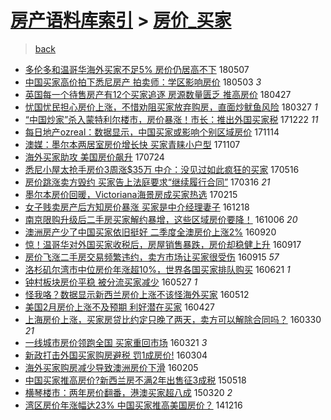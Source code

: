[房产语料库索引](../../README.md)  > [房价_买家](房价_买家.md)
====
> [back](../README.md)

- [多伦多和温哥华海外买家不足5% 房价仍居高不下](http://jkwz.applinzi.com/ittc/7100289742296056842.html#%E5%A4%9A%E4%BC%A6%E5%A4%9A%E5%92%8C%E6%B8%A9%E5%93%A5%E5%8D%8E%E6%B5%B7%E5%A4%96%E4%B9%B0%E5%AE%B6%E4%B8%8D%E8%B6%B35%25+%E6%88%BF%E4%BB%B7%E4%BB%8D%E5%B1%85%E9%AB%98%E4%B8%8D%E4%B8%8B) 180507  
- [中国买家高价拍下悉尼房产 拍卖师：学区影响房价](http://jkwz.applinzi.com/ittc/7098798925203112976.html#%E4%B8%AD%E5%9B%BD%E4%B9%B0%E5%AE%B6%E9%AB%98%E4%BB%B7%E6%8B%8D%E4%B8%8B%E6%82%89%E5%B0%BC%E6%88%BF%E4%BA%A7+%E6%8B%8D%E5%8D%96%E5%B8%88%EF%BC%9A%E5%AD%A6%E5%8C%BA%E5%BD%B1%E5%93%8D%E6%88%BF%E4%BB%B7) 180503 *3* 
- [英国每一个待售房产有12个买家追逐 房源数量匮乏 推高房价](http://jkwz.applinzi.com/ittc/7096250347393909770.html#%E8%8B%B1%E5%9B%BD%E6%AF%8F%E4%B8%80%E4%B8%AA%E5%BE%85%E5%94%AE%E6%88%BF%E4%BA%A7%E6%9C%8912%E4%B8%AA%E4%B9%B0%E5%AE%B6%E8%BF%BD%E9%80%90+%E6%88%BF%E6%BA%90%E6%95%B0%E9%87%8F%E5%8C%AE%E4%B9%8F+%E6%8E%A8%E9%AB%98%E6%88%BF%E4%BB%B7) 180427  
- [忧国忧民担心房价上涨，不惜劝阻买家放弃购房，直面炒鱿鱼风险](http://jkwz.applinzi.com/ittc/7031022107096515601.html#%E5%BF%A7%E5%9B%BD%E5%BF%A7%E6%B0%91%E6%8B%85%E5%BF%83%E6%88%BF%E4%BB%B7%E4%B8%8A%E6%B6%A8%EF%BC%8C%E4%B8%8D%E6%83%9C%E5%8A%9D%E9%98%BB%E4%B9%B0%E5%AE%B6%E6%94%BE%E5%BC%83%E8%B4%AD%E6%88%BF%EF%BC%8C%E7%9B%B4%E9%9D%A2%E7%82%92%E9%B1%BF%E9%B1%BC%E9%A3%8E%E9%99%A9) 180327 *1* 
- [“中国炒家”杀入蒙特利尔楼市，房价暴涨！市长：推出外国买家税](http://jkwz.applinzi.com/ittc/7049877218191213584.html#%E2%80%9C%E4%B8%AD%E5%9B%BD%E7%82%92%E5%AE%B6%E2%80%9D%E6%9D%80%E5%85%A5%E8%92%99%E7%89%B9%E5%88%A9%E5%B0%94%E6%A5%BC%E5%B8%82%EF%BC%8C%E6%88%BF%E4%BB%B7%E6%9A%B4%E6%B6%A8%EF%BC%81%E5%B8%82%E9%95%BF%EF%BC%9A%E6%8E%A8%E5%87%BA%E5%A4%96%E5%9B%BD%E4%B9%B0%E5%AE%B6%E7%A8%8E) 171222 *11* 
- [每日地产ozreal：数据显示，中国买家或影响个别区域房价](http://jkwz.applinzi.com/ittc/7035681447241843729.html#%E6%AF%8F%E6%97%A5%E5%9C%B0%E4%BA%A7ozreal%EF%BC%9A%E6%95%B0%E6%8D%AE%E6%98%BE%E7%A4%BA%EF%BC%8C%E4%B8%AD%E5%9B%BD%E4%B9%B0%E5%AE%B6%E6%88%96%E5%BD%B1%E5%93%8D%E4%B8%AA%E5%88%AB%E5%8C%BA%E5%9F%9F%E6%88%BF%E4%BB%B7) 171114  
- [澳媒：墨尔本两居室房价增长快 买家青睐小户型](http://jkwz.applinzi.com/ittc/7033145712781558801.html#%E6%BE%B3%E5%AA%92%EF%BC%9A%E5%A2%A8%E5%B0%94%E6%9C%AC%E4%B8%A4%E5%B1%85%E5%AE%A4%E6%88%BF%E4%BB%B7%E5%A2%9E%E9%95%BF%E5%BF%AB+%E4%B9%B0%E5%AE%B6%E9%9D%92%E7%9D%90%E5%B0%8F%E6%88%B7%E5%9E%8B) 171107  
- [海外买家助攻 美国房价飙升](http://jkwz.applinzi.com/ittc/6993807216183084048.html#%E6%B5%B7%E5%A4%96%E4%B9%B0%E5%AE%B6%E5%8A%A9%E6%94%BB+%E7%BE%8E%E5%9B%BD%E6%88%BF%E4%BB%B7%E9%A3%99%E5%8D%87) 170724  
- [悉尼小屋太抢手房价3周涨$35万 中介：没见过如此疯狂的买家](http://jkwz.applinzi.com/ittc/6968195828932936708.html#%E6%82%89%E5%B0%BC%E5%B0%8F%E5%B1%8B%E5%A4%AA%E6%8A%A2%E6%89%8B%E6%88%BF%E4%BB%B73%E5%91%A8%E6%B6%A8%2435%E4%B8%87+%E4%B8%AD%E4%BB%8B%EF%BC%9A%E6%B2%A1%E8%A7%81%E8%BF%87%E5%A6%82%E6%AD%A4%E7%96%AF%E7%8B%82%E7%9A%84%E4%B9%B0%E5%AE%B6) 170516  
- [房价跳涨卖方毁约 买家告上法庭要求“继续履行合同”](http://jkwz.applinzi.com/ittc/6945674538410050565.html#%E6%88%BF%E4%BB%B7%E8%B7%B3%E6%B6%A8%E5%8D%96%E6%96%B9%E6%AF%81%E7%BA%A6+%E4%B9%B0%E5%AE%B6%E5%91%8A%E4%B8%8A%E6%B3%95%E5%BA%AD%E8%A6%81%E6%B1%82%E2%80%9C%E7%BB%A7%E7%BB%AD%E5%B1%A5%E8%A1%8C%E5%90%88%E5%90%8C%E2%80%9D) 170316 *21* 
- [墨尔本房价回暖，Victoriana海景房成买家热选](http://jkwz.applinzi.com/ittc/6934914781353083908.html#%E5%A2%A8%E5%B0%94%E6%9C%AC%E6%88%BF%E4%BB%B7%E5%9B%9E%E6%9A%96%EF%BC%8CVictoriana%E6%B5%B7%E6%99%AF%E6%88%BF%E6%88%90%E4%B9%B0%E5%AE%B6%E7%83%AD%E9%80%89) 170215  
- [女子贱卖房产后方知房价暴涨 买家是中介经理妻子](http://jkwz.applinzi.com/ittc/6913046554247431173.html#%E5%A5%B3%E5%AD%90%E8%B4%B1%E5%8D%96%E6%88%BF%E4%BA%A7%E5%90%8E%E6%96%B9%E7%9F%A5%E6%88%BF%E4%BB%B7%E6%9A%B4%E6%B6%A8+%E4%B9%B0%E5%AE%B6%E6%98%AF%E4%B8%AD%E4%BB%8B%E7%BB%8F%E7%90%86%E5%A6%BB%E5%AD%90) 161218  
- [南京限购升级后二手房买家解约暴增，这些区域房价要降！](http://jkwz.applinzi.com/ittc/6885855713338852357.html#%E5%8D%97%E4%BA%AC%E9%99%90%E8%B4%AD%E5%8D%87%E7%BA%A7%E5%90%8E%E4%BA%8C%E6%89%8B%E6%88%BF%E4%B9%B0%E5%AE%B6%E8%A7%A3%E7%BA%A6%E6%9A%B4%E5%A2%9E%EF%BC%8C%E8%BF%99%E4%BA%9B%E5%8C%BA%E5%9F%9F%E6%88%BF%E4%BB%B7%E8%A6%81%E9%99%8D%EF%BC%81) 161006 *20* 
- [澳洲房产少了中国买家依旧挺好 二季度全澳房价上涨2%](http://jkwz.applinzi.com/ittc/6879968256055575557.html#%E6%BE%B3%E6%B4%B2%E6%88%BF%E4%BA%A7%E5%B0%91%E4%BA%86%E4%B8%AD%E5%9B%BD%E4%B9%B0%E5%AE%B6%E4%BE%9D%E6%97%A7%E6%8C%BA%E5%A5%BD+%E4%BA%8C%E5%AD%A3%E5%BA%A6%E5%85%A8%E6%BE%B3%E6%88%BF%E4%BB%B7%E4%B8%8A%E6%B6%A82%25) 160920  
- [惊！温哥华对外国买家收税后，房屋销售暴跌，房价却稳健上升](http://jkwz.applinzi.com/ittc/6878873025990099972.html#%E6%83%8A%EF%BC%81%E6%B8%A9%E5%93%A5%E5%8D%8E%E5%AF%B9%E5%A4%96%E5%9B%BD%E4%B9%B0%E5%AE%B6%E6%94%B6%E7%A8%8E%E5%90%8E%EF%BC%8C%E6%88%BF%E5%B1%8B%E9%94%80%E5%94%AE%E6%9A%B4%E8%B7%8C%EF%BC%8C%E6%88%BF%E4%BB%B7%E5%8D%B4%E7%A8%B3%E5%81%A5%E4%B8%8A%E5%8D%87) 160917  
- [房价飞涨二手房交易频繁违约，卖方市场让买家很受伤](http://jkwz.applinzi.com/ittc/6878199675869463556.html#%E6%88%BF%E4%BB%B7%E9%A3%9E%E6%B6%A8%E4%BA%8C%E6%89%8B%E6%88%BF%E4%BA%A4%E6%98%93%E9%A2%91%E7%B9%81%E8%BF%9D%E7%BA%A6%EF%BC%8C%E5%8D%96%E6%96%B9%E5%B8%82%E5%9C%BA%E8%AE%A9%E4%B9%B0%E5%AE%B6%E5%BE%88%E5%8F%97%E4%BC%A4) 160915 *57* 
- [洛杉矶尔湾市中位房价年涨超10%，世界各国买家排队购买](http://jkwz.applinzi.com/ittc/6846057533936239620.html#%E6%B4%9B%E6%9D%89%E7%9F%B6%E5%B0%94%E6%B9%BE%E5%B8%82%E4%B8%AD%E4%BD%8D%E6%88%BF%E4%BB%B7%E5%B9%B4%E6%B6%A8%E8%B6%8510%25%EF%BC%8C%E4%B8%96%E7%95%8C%E5%90%84%E5%9B%BD%E4%B9%B0%E5%AE%B6%E6%8E%92%E9%98%9F%E8%B4%AD%E4%B9%B0) 160621 *1* 
- [钟村板块房价平稳 被分流买家减少](http://jkwz.applinzi.com/ittc/6836770069476279300.html#%E9%92%9F%E6%9D%91%E6%9D%BF%E5%9D%97%E6%88%BF%E4%BB%B7%E5%B9%B3%E7%A8%B3+%E8%A2%AB%E5%88%86%E6%B5%81%E4%B9%B0%E5%AE%B6%E5%87%8F%E5%B0%91) 160527 *1* 
- [怪我咯？数据显示新西兰房价上涨不该怪海外买家](http://jkwz.applinzi.com/ittc/6831353205350728708.html#%E6%80%AA%E6%88%91%E5%92%AF%EF%BC%9F%E6%95%B0%E6%8D%AE%E6%98%BE%E7%A4%BA%E6%96%B0%E8%A5%BF%E5%85%B0%E6%88%BF%E4%BB%B7%E4%B8%8A%E6%B6%A8%E4%B8%8D%E8%AF%A5%E6%80%AA%E6%B5%B7%E5%A4%96%E4%B9%B0%E5%AE%B6) 160512  
- [美国2月房价上涨不及预期 利好潜在买家](http://jkwz.applinzi.com/ittc/6825551783195575301.html#%E7%BE%8E%E5%9B%BD2%E6%9C%88%E6%88%BF%E4%BB%B7%E4%B8%8A%E6%B6%A8%E4%B8%8D%E5%8F%8A%E9%A2%84%E6%9C%9F+%E5%88%A9%E5%A5%BD%E6%BD%9C%E5%9C%A8%E4%B9%B0%E5%AE%B6) 160427  
- [上海房价上涨，买家房贷比约定只晚了两天，卖方可以解除合同吗？](http://jkwz.applinzi.com/ittc/6815510418873123844.html#%E4%B8%8A%E6%B5%B7%E6%88%BF%E4%BB%B7%E4%B8%8A%E6%B6%A8%EF%BC%8C%E4%B9%B0%E5%AE%B6%E6%88%BF%E8%B4%B7%E6%AF%94%E7%BA%A6%E5%AE%9A%E5%8F%AA%E6%99%9A%E4%BA%86%E4%B8%A4%E5%A4%A9%EF%BC%8C%E5%8D%96%E6%96%B9%E5%8F%AF%E4%BB%A5%E8%A7%A3%E9%99%A4%E5%90%88%E5%90%8C%E5%90%97%EF%BC%9F) 160330 *21* 
- [一线城市房价领跑全国 买家重回市场](http://jkwz.applinzi.com/ittc/6812052892596831236.html#%E4%B8%80%E7%BA%BF%E5%9F%8E%E5%B8%82%E6%88%BF%E4%BB%B7%E9%A2%86%E8%B7%91%E5%85%A8%E5%9B%BD+%E4%B9%B0%E5%AE%B6%E9%87%8D%E5%9B%9E%E5%B8%82%E5%9C%BA) 160321 *3* 
- [新政打击外国买家购房避税 罚1成房价!](http://jkwz.applinzi.com/ittc/6805756275795166213.html#%E6%96%B0%E6%94%BF%E6%89%93%E5%87%BB%E5%A4%96%E5%9B%BD%E4%B9%B0%E5%AE%B6%E8%B4%AD%E6%88%BF%E9%81%BF%E7%A8%8E+%E7%BD%9A1%E6%88%90%E6%88%BF%E4%BB%B7%21) 160304  
- [海外买家购房减少导致澳洲房价下滑](http://jkwz.applinzi.com/ittc/6795296774713508869.html#%E6%B5%B7%E5%A4%96%E4%B9%B0%E5%AE%B6%E8%B4%AD%E6%88%BF%E5%87%8F%E5%B0%91%E5%AF%BC%E8%87%B4%E6%BE%B3%E6%B4%B2%E6%88%BF%E4%BB%B7%E4%B8%8B%E6%BB%91) 160205  
- [中国买家推高房价?新西兰房不满2年出售征3成税](http://jkwz.applinzi.com/ittc/547650611414650822.html#%E4%B8%AD%E5%9B%BD%E4%B9%B0%E5%AE%B6%E6%8E%A8%E9%AB%98%E6%88%BF%E4%BB%B7%3F%E6%96%B0%E8%A5%BF%E5%85%B0%E6%88%BF%E4%B8%8D%E6%BB%A12%E5%B9%B4%E5%87%BA%E5%94%AE%E5%BE%813%E6%88%90%E7%A8%8E) 150518  
- [横琴楼市：两年房价翻番，港澳买家超八成](http://jkwz.applinzi.com/ittc/547650611398062428.html#%E6%A8%AA%E7%90%B4%E6%A5%BC%E5%B8%82%EF%BC%9A%E4%B8%A4%E5%B9%B4%E6%88%BF%E4%BB%B7%E7%BF%BB%E7%95%AA%EF%BC%8C%E6%B8%AF%E6%BE%B3%E4%B9%B0%E5%AE%B6%E8%B6%85%E5%85%AB%E6%88%90) 150320 *2* 
- [湾区房价年涨幅达23% 中国买家推高美国房价？](http://jkwz.applinzi.com/ittc/547650611382576367.html#%E6%B9%BE%E5%8C%BA%E6%88%BF%E4%BB%B7%E5%B9%B4%E6%B6%A8%E5%B9%85%E8%BE%BE23%25+%E4%B8%AD%E5%9B%BD%E4%B9%B0%E5%AE%B6%E6%8E%A8%E9%AB%98%E7%BE%8E%E5%9B%BD%E6%88%BF%E4%BB%B7%EF%BC%9F) 141216  
